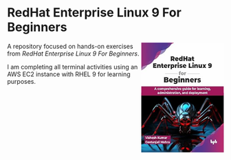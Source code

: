 # RedHat Enterprise Linux 9 For Beginners

<img src="screenshot/RHEL9_book.jpg" height="256px" align="right">

A repository focused on hands-on exercises from *RedHat Enterprise Linux 9 For Beginners*.

I am completing all terminal activities using an AWS EC2 instance with RHEL 9 for learning purposes.


